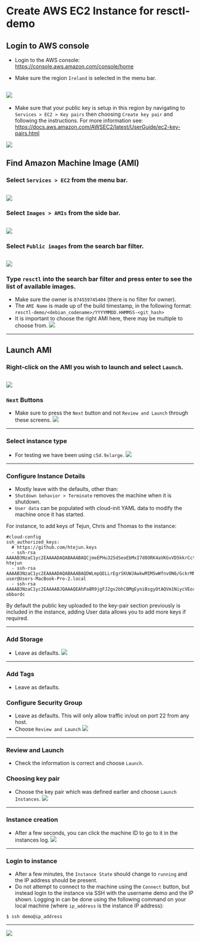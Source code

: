 # Create AWS EC2 Instance for resctl-demo

## Login to AWS console
* Login to the AWS console: https://console.aws.amazon.com/console/home

* Make sure the region `Ireland` is selected in the menu bar.

![](select_region.png)
---

* Make sure that your public key is setup in this region by navigating to `Services > EC2 > Key pairs` then choosing `Create key pair` and following the instructions. For more information see: https://docs.aws.amazon.com/AWSEC2/latest/UserGuide/ec2-key-pairs.html

![](keypair.png)

## Find Amazon Machine Image (AMI)

### Select `Services > EC2` from the menu bar.
![](select_ec2.png)
---

### Select `Images > AMIs` from the side bar.
![](select_amis.png)
---

### Select `Public images` from the search bar filter.
![](select_public_images.png)
---

### Type `resctl` into the search bar filter and press enter to see the list of available images.

* Make sure the owner is `074559745404` (there is no filter for owner).
* The `AMI Name` is made up of the build timestamp, in the following format: `resctl-demo/<debian_codename>/YYYYMMDD.HHMMSS-<git_hash>`
* It is important to choose the right AMI here, there may be multiple to choose from.
![](search_ami.png)
---


## Launch AMI
### Right-click on the AMI you wish to launch and select `Launch`.
![](launch_ami.png)
---

### `Next` Buttons

* Make sure to press the `Next` button and not `Review and Launch` through these screens.
![](next.png)
---

### Select instance type

* For testing we have been using `c5d.9xlarge`.
![](instance_type.png)
---

### Configure Instance Details

* Mostly leave with the defaults, other than:
* `Shutdown behavior > Terminate` removes the machine when it is shutdown.
* `User data` can be populated with cloud-init YAML data to modify the machine once it has started.

For instance, to add keys of Tejun, Chris and Thomas to the instance:
```
#cloud-config
ssh_authorized_keys:
  # https://github.com/htejun.keys
  - ssh-rsa AAAAB3NzaC1yc2EAAAADAQABAAABAQCjmeEPHu325dSeoEbMxI7d8ORK4aVKGvVD5kkrCctoIDEEugH3ajfM4Nble7KVDZu6PNq86ESSHta06rKR+Z9ujx7WvND5N5H7NPkWA2K5zCNKn9Pc62Q9apVAmCv8RaXo5T4V4mRhFn13fUNH46Wz0++2xDFi4X7+0PD7h1foJG8NAhUezJRa7rMLQmBfewE/Bmpz3bP3jg6xuw+t/ZDRGoHq1lwbkjSpPnFjsPKPxmKARfTzIiK7CT5UE0zkKju/fSGj3dUuvL6NluhjehcXwk/PjiXWUPHXA7YfdOJP6U8wQljP4mXOGWCNBK1HXNFCZ19F6J8s7QZVsfE0/hsb htejun
  - ssh-rsa AAAAB3NzaC1yc2EAAAADAQABAAABAQDWLmpQELLrEgrSKUWJAwkwMIM5wWfnvON6/GckrMNsCMz761OCvtRs6jc/6UPDd2wQZYutTId+0kCcJ9YDr4vUfamLZCCnz8AX8FFLOS0GfO26xvjAFcYYC7Kc6WdgagzokaXEnjTpAdIQ+jC4mCh/EsSo2ODeT6bOh+Ew32P9lmK48pHFb1ZJFPvMvq+z75d6lSsjQfWboeSLNYWmOypDW+GXMTOgiCqwHLAEx3eDGfdjnxb2NyexZ0gbZ5brMJYwrLgXIRjkU3OZ8v1MaqG0/EmSLHz7BSPjHq9Qio0+OcC9VM6nAyxe5KqeDlFcnC/yDerpRmIKHiQjPg2LaFP5 user@Users-MacBook-Pro-2.local
  - ssh-rsa AAAAB3NzaC1yc2EAAAABJQAAAQEAhPa8R9jgFJ2gv2bhCBMgEyniBsgyOtAQVm1NiycVEorpQSCBSlaqTy97k3Ro+lSgMuB5VwPZOZoUdawzUokTI+XCg7RZMi8GiTPfdAUr/AlsrVz4lTb3yoyGpIBVNvXAsf4gusHZSVhKQhJR2FfENfizkXSGOxLHbItl+I+GEtjgAdulba3S+Mx+ROhyDu8G6obf+wwqD3a3pg7w0vvReQt3wC0rMNS3voz8BW5OmZc2XZN5IWa9pVEDIKa1jAvE+QKXUAc6mOOGdjxT7+5Q/qV50QVtcEPcOmRJVW3yHhriEvy+OXA1eebUG62nmR+rY72we3Yjgyp20qz+3ILpEw== obbardc
```

By default the public key uploaded to the key-pair section previously is included in the instance, adding User data allows you to add more keys if required.

---

### Add Storage
* Leave as defaults.
![](storage.png)
---

### Add Tags
* Leave as defaults.

### Configure Security Group
* Leave as defaults. This will only allow traffic in/out on port 22 from any host.
* Choose `Review and Launch`
![](security.png)
---

### Review and Launch
* Check the information is correct and choose `Launch`.

### Choosing key pair
* Choose the key pair which was defined earlier and choose `Launch Instances`.
![](choose-keypair.png)
---

### Instance creation
* After a few seconds, you can click the machine ID to go to it in the instances log.
![](choose_machine.png)
---

### Login to instance
* After a few minutes, the `Instance State` should change to `running` and the IP address should be present.
* Do not attempt to connect to the machine using the `Connect` button, but instead login to the instance via SSH with the username demo and the IP shown. Logging in can be done using the following command on your local machine (where `ip_address` is the instance IP address):
```
$ ssh demo@ip_address
```

---
![](instance_info.png)
